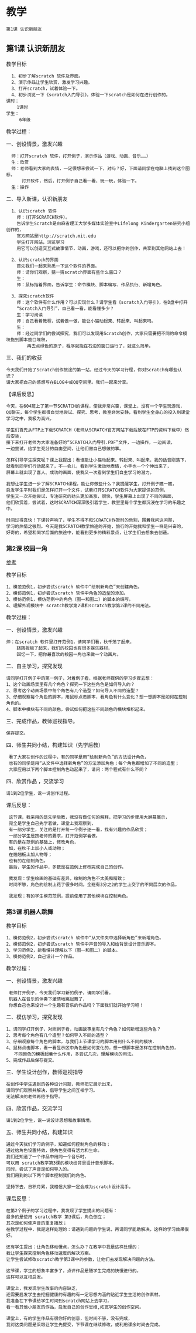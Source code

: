# 教学
    第1课 认识新朋友
  
## 第1课 认识新朋友 
教学目标

      1、初步了解scratch 软件及界面。
      2、演示作品让学生欣赏，激发学习兴趣。
      3、打开scratch，试着体验一下。
      4、初步浏览一下《scratch入门导引》，体验一下scratch是如何在进行创作的。
    课时：
        1课时
    学生：
         6年级

教学过程：

 一、创设情景，激发兴趣
 
      师：打开scratch 软件，打开例子，演示作品（游戏、动画、音乐……）
      生：欣赏
      师：老师看到大家的表情，一定很想来尝试一下，对吗？好，下面请同学在电脑上找到这个图标，
          打开软件，然后，打开例子自己看一看，玩一玩，体验一下。
      生：操作

 二、导入新课，认识新朋友

      1、认识scratch 软件
        师：（打开SCRATCH软件）。
        告诉学生Scratch是由麻省理工大学多媒体实验室中Lifelong Kindergarten研究小组创作的，
        官方网站是http://scratch.mit.edu
        学生打开网站，浏览学习
        用它可以创造交互式故事情节，动画，游戏，还可以把你的创作，共享到其他网站上去！

      2、认识scratch的界面
        首先我们一起来熟悉一下这个软件的界面。
        师：请你们观察，猜一猜scratch界面有些什么窗口？
        生：
        师：鼠标指着界面，告诉学生：命令模块、脚本编写、作品执行、新增角色。  

      3、探究scratch软件
        师：这个软件有什么作用？可以实现什么？请学生看《scratch入门导引》，在D盘中打开
        “Scratch入门导引”，自己看一看，能看懂多少？
        生：学习阅读
        师：自己看着教程，试着做一做，能让小猫动起来、转起来、叫起来吗。
        生：
        师：经过同学们的尝试探究，我们可以发现用Scratch创作，大家只需要把不同的命令模块拖到脚本窗口堆积，
            再去点绿色的旗子，程序就能在右边的窗口运行了，就这么简单。

 

三、我们的收获

    今天我们开始了Scratch创作旅途的第一站，经过今天的学习行程，你对Scratch有哪些认识？
    请大家把自己的感想写在BLOG中或QQ空间里。我们一起来分享。

 

【课后反思】

    今天，在604班上了第一节SCRATCH的课程，使我非常兴奋，课堂上，没有一个学生玩游戏，
    QQ聊天，每个学生都很自觉地尝试、探究、思考，教室非常安静，看到学生全身心的投入到课堂学习之中，我极为高兴。

    学生们首先从FTP上下载SCRATCH（老师从SCRATCH官方网站下载后放在FTP的资料下载中）然后安装，
    接下来打开老师为大家准备好的“SCRATCH入门导引.PDF”文件，一边操作，一边阅读，
    一边尝试，给学生充分的自由空间，让他们做自己想做的事。

    怎样引导学生探究呢？课上我提出：看谁能让小猫动起来、转起来、叫起来，我的话音刚落下，
    就看到同学们行动起来了，不一会儿，看到学生激动地表情，小手也一个个伸出来了，
    屏幕上就出现了喜人、成功的画面，使我又一次看到学生们自主学习的潜力。

    我想让学生进一步了解SCRATCH课程，能让你做些什么？我提醒学生，打开例子瞧一瞧，
    启发学生平时我们是怎样打开一个文件，试着打开SCRATCH软件为大家提供的范例，
    学生又一次开始尝试，专注研究的劲头更加高涨，很快，学生屏幕上出现了不同的画面，
    他们欣赏着，尝试着，这时SCRATCH深深吸引着学生，教室里每个学生都沉浸在学习的乐趣之中。

    时间过得真快！下课铃声响了，学生不得不和SCRATCH作暂时的告别，围着我问这问那，
    学习的热情之强烈。今天是我SCRATCH教学旅途的开始，旅行的开始我和学生一样是兴奋的，
    好奇的，希望和同学后面的旅途中，能看到更多的精彩景点，让学生们去想象去创造。
    
### 第2课 校园一角
[参考](http://blog.sina.com.cn/s/blog_4460236d0100l4sq.html)


教学目标

    1、模范范例1，初步尝试scratch 软件中“绘制新角色”来创建角色。
    2、模仿范例1，初步尝试scratch 软件中角色的造型的添加。
    3、模仿范例1，模仿范例中的角色（图一和图二）的脚本的编写。
    4、理解外观模块中 scratch教学第2课和scratch教学第2课的不同用法。 
    
教学过程：

一、创设情景，激发兴趣

    师：在scratch 软件里打开范例1，请同学们看，秋千荡了起来，
        跷跷板翘了起来，我们的校园也有很多娱乐器材，
        回忆一下，把你最喜欢的校园一角也来做一个动画片。
二、自主学习，探究发现

    请同学打开例子中的第一例子，对着例子看，根据老师提供的学习步骤去想：
    1、这个动画场景里有几个角色？探究一下这些角色是如何导入的？
    2、思考这个动画场景中每个角色有几个造型？如何导入不同的造型？
    3、仔细观察每个角色的脚本，用鼠标点击脚本，看角色有什么变化？想一想脚本是如何在控制角色的。
    4、脚本中模块有不同的颜色，尝试如何把这些不同颜色的模块堆积起来。

三、完成作品，教师巡视指导。

    保存提交。

四、师生共同小结，构建知识（先学后教）

     看了大家在创作的过程中，有的同学是用“绘制新角色”的方法设计角色，
     也有的同学是用“从文件中选择新角色”的方法添加角色；每个角色都增加了不同的造型；
     大家应用以下两个脚本控制角色动起来了，请问：两个程式有什么不同？
    
四、欣赏作品 ，交流学习

    请1到2位学生，说一说创作过程。

 
课后反思：

     这节课，我采用的是先学后教，我没有做任何的解释，把学习的步骤用大屏幕展示，
     完全是学生自己先学着做，课堂上我观察到，
     有一部分学生，关注的是打开每一个例子逐一看，找有兴趣的作品欣赏；
     一部分学生是按老师的要求，打开范例学着做。
     有的是在范例的基础上，修改角色，
     如，在秋千上加小人或动物；
     在翘翘板上加人物等；
     也有的在绘制角色。
     最后，学生的作品中，多数是在范例上修改完成自己的创作。

     我发现：学生绘画的基础有差异，绘制的角色不太美和精致；
     时间不够，角色的绘制上花了很多时间。全班有3分之2的学生上交了的不同层次的作品。

     我发现：有的学生模范范例，提前使用了其他模块在控制角色。
     
     
### 第3课  机器人跳舞

教学目标

    1、模仿范例2，初步尝试scratch 软件中“从文件夹中选择新角色”来新增角色。
    2、模仿范例2，初步尝试scratch 软件中声音的导入和给背景设计音乐脚本。
    3、学习范例2，能看懂并理解以下（图一和图二）的脚本。
    3、模仿范例2，自己设计一个作品。
    
    
教学过程：

一、创设情景，激发兴趣

     老师打开例子，今天我们学习新的例子，请同学们看，
     机器人在音乐的伴奏下激情地跳起舞了，
     你想自己也来设计一个生趣有音乐的作品吗？下面我们就开始学习吧！
     
二、模仿学习，探究发现

    1、请同学打开例子，对照例子看，动画故事里有几个角色？如何新增这些角色？
    2、思考每个角色有几个造型？如何导入不同的造型？
    3、仔细观察每个角色的脚本，与我们上节课学习的脚本用到什么不同的模块.
    4、鼠标点击脚本，看一看显示区中角色是如何变化的，想一想脚本是怎样在控制角色的，
       不同颜色的模板起着什么作用，多尝试几次，理解模块的用法。
    5、完成作品后保存提交。

三、学生设计创作，教师巡视指导

    在创作中学生遇到的各种设计问题，教师把它展示出来，
    请同学们观察并解决，倡导学生之间互相学习。
    无法解决的老师再给予指导。

四、欣赏作品，交流学习

    请1到2位学生，说一说设计思想和故事情境。

五、师生共同小结，构建知识

    通过今天我们学习的例子，知道如何控制角色的移动；
    通过给角色设置特效，使角色变得有活力和生命。
    我们还知道了一个作品中用同一个音乐时，
    可以用 scratch教学第3课的模块给背景设计音乐脚本。
    同时，尝试了声音是如何导入的。
    我们用到的以下两个脚本控制我们的角色。

    坚持下去，日积月累，我相信大家一定会成为scratch设计高手。
     
课后反思：

    在第2个例子的学习过程中，我发现了学生提出的问题有：
    最多的是使用 scratch教学 第3课后，角色倒立；
    其次是如何使声音的重复播放；
    在教学过程中，我是这样处理的：请遇到问题的学生说，再请同学能助解决，这样的学习效果很好。

    还有学生提出：让角色移动慢点，怎么办？在教学中我是这样处理的：
    我让学生探究控制角色移动速度的解决方案。
    让学生尝试修改scratch教学第3课中的参数，让他们去发现解决问题的方法。

    这节课，学生的想象丰富多了，点评作品是随学生完成的快慢进行的。
    这样可以互相启发。

    课堂上，我发现学生故事的内容缺乏，
    还需要启发学生去挖掘健康的有趣的有一定思想内涵的贴近学生生活的创作素材。
    我准备在下节课给学生时间到scratch网站上去学习，
    看一看其他小朋友的作品，启发自己的创作思维,拓宽学生的创作空间。

    课堂上，有的学生作品有很你好的创意，但时间不够，没有完成，
    我对这类问题是采取让学生先提交，下节课在继续修改，或利用课余时间去完成。
    
    
